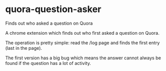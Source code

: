 # quora-question-asker
Finds out who asked a question on Quora

A chrome extension which finds out who first asked a question on 
Quora.

The operation is pretty simple: read the /log page and finds the first entry (last in the page).

The first version has a big bug which means the answer cannot always be found if the question has a lot of activity. 
